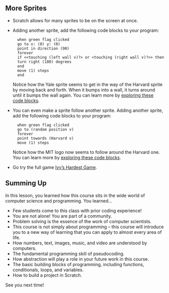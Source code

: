 ## More Sprites

- Scratch allows for many sprites to be on the screen at once.
- Adding another sprite, add the following code blocks to your program:

        when green flag clicked
        go to x: (0) y: (0)
        point in direction (90)
        forever
        if <<touching (left wall v)?> or <touching (right wall v)?>> then
        turn right (180) degrees
        end
        move (1) steps
        end

  Notice how the Yale sprite seems to get in the way of the Harvard sprite by moving back and forth. When it bumps into a wall, it turns around until it bumps the wall again. You can learn more by [exploring these code blocks](https://scratch.mit.edu/projects/565127193).

- You can even make a sprite follow another sprite. Adding another sprite, add the following code blocks to your program:

        when green flag clicked
        go to (random position v)
        forever
        point towards (Harvard v)
        move (1) steps

  Notice how the MIT logo now seems to follow around the Harvard one. You can learn more by [exploring these code blocks](https://scratch.mit.edu/projects/565479840).

- Go try the full game [Ivy’s Hardest Game](https://scratch.mit.edu/projects/565742837).

## Summing Up

In this lesson, you learned how this course sits in the wide world of computer science and programming. You learned…

- Few students come to this class with prior coding experience!
- You are not alone! You are part of a community.
- Problem solving is the essence of the work of computer scientists.
- This course is not simply about programming – this course will introduce you to a new way of learning that you can apply to almost every area of life.
- How numbers, text, images, music, and video are understood by computers.
- The fundamental programming skill of pseudocoding.
- How abstraction will play a role in your future work in this course.
- The basic building blocks of programming, including functions, conditionals, loops, and variables.
- How to build a project in Scratch.

See you next time!
